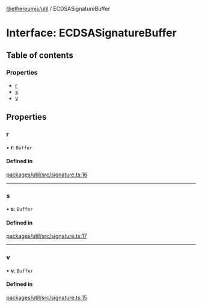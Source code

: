 [@ethereumjs/util](../README.md) / ECDSASignatureBuffer

# Interface: ECDSASignatureBuffer

## Table of contents

### Properties

- [r](ECDSASignatureBuffer.md#r)
- [s](ECDSASignatureBuffer.md#s)
- [v](ECDSASignatureBuffer.md#v)

## Properties

### r

• **r**: `Buffer`

#### Defined in

[packages/util/src/signature.ts:16](https://github.com/ethereumjs/ethereumjs-monorepo/blob/master/packages/util/src/signature.ts#L16)

___

### s

• **s**: `Buffer`

#### Defined in

[packages/util/src/signature.ts:17](https://github.com/ethereumjs/ethereumjs-monorepo/blob/master/packages/util/src/signature.ts#L17)

___

### v

• **v**: `Buffer`

#### Defined in

[packages/util/src/signature.ts:15](https://github.com/ethereumjs/ethereumjs-monorepo/blob/master/packages/util/src/signature.ts#L15)
